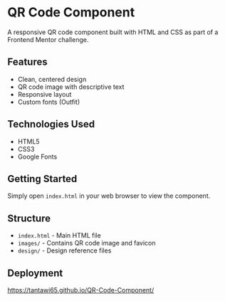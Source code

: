 # QR Code Component

A responsive QR code component built with HTML and CSS as part of a Frontend Mentor challenge.

## Features

- Clean, centered design
- QR code image with descriptive text
- Responsive layout
- Custom fonts (Outfit)

## Technologies Used

- HTML5
- CSS3
- Google Fonts

## Getting Started

Simply open `index.html` in your web browser to view the component.

## Structure

- `index.html` - Main HTML file
- `images/` - Contains QR code image and favicon
- `design/` - Design reference files

## Deployment
https://tantawi65.github.io/QR-Code-Component/
